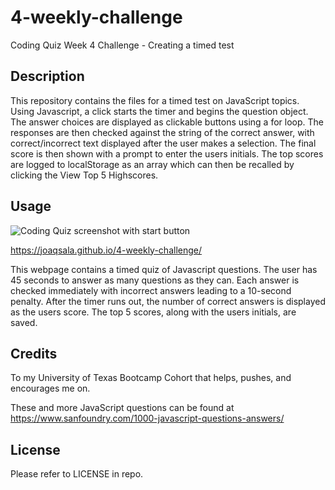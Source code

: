 # 4-weekly-challenge
Coding Quiz
Week 4 Challenge - Creating a timed test

## Description

This repository contains the files for a timed test on JavaScript topics. Using Javascript, a click starts the timer and begins the question object. The answer choices are displayed as clickable buttons using a for loop. The responses are then checked against the string of the correct answer, with correct/incorrect text displayed after the user makes a selection. The final score is then shown with a prompt to enter the users initials. The top scores are logged to localStorage as an array which can then be recalled by clicking the View Top 5 Highscores.

## Usage

![Coding Quiz screenshot with start button](assets/images/screenshot-challenge4.png)

https://joaqsala.github.io/4-weekly-challenge/

This webpage contains a timed quiz of Javascript questions. The user has 45 seconds to answer as many questions as they can. Each answer is checked immediately with incorrect answers leading to a 10-second penalty. After the timer runs out, the number of correct answers is displayed as the users score. The top 5 scores, along with the users initials, are saved.


## Credits

To my University of Texas Bootcamp Cohort that helps, pushes, and encourages me on.

These and more JavaScript questions can be found at 
https://www.sanfoundry.com/1000-javascript-questions-answers/

## License

Please refer to LICENSE in repo.
